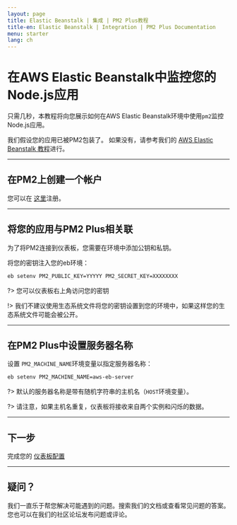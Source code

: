 ```yaml
---
layout: page
title: Elastic Beanstalk | 集成 | PM2 Plus教程
title-en: Elastic Beanstalk | Integration | PM2 Plus Documentation
menu: starter
lang: ch
---
```


# 在AWS Elastic Beanstalk中监控您的Node.js应用

只需几秒，本教程将向您展示如何在AWS Elastic Beanstalk环境中使用`pm2`监控Node.js应用。

我们假设您的应用已被PM2包装了。 如果没有，请参考我们的 [AWS Elastic Beanstalk 教程](process-manager/integration/beanstalk.md)进行。

---

## 在PM2上创建一个帐户

您可以在 [这里](https://app.keymetrics.io/api/oauth/register)注册。

---

## 将您的应用与PM2 Plus相关联

为了将PM2连接到仪表板，您需要在环境中添加公钥和私钥。

将您的密钥注入您的eb环境：
```bash
eb setenv PM2_PUBLIC_KEY=YYYYY PM2_SECRET_KEY=XXXXXXXX
```

?> 您可以仪表板右上角访问您的密钥

!> 我们不建议使用生态系统文件将您的密钥设置到您的环境中，如果这样您的生态系统文件可能会被公开。

---

## 在PM2 Plus中设置服务器名称

设置 `PM2_MACHINE_NAME`环境变量以指定服务器名称：

```bash
eb setenv PM2_MACHINE_NAME=aws-eb-server
```

?> 默认的服务器名称是带有随机字符串的主机名（`HOST`环境变量）。

?> 请注意，如果主机名重复，仪表板将接收来自两个实例和闪烁的数据。

---

## 下一步

完成您的 [仪表板配置](plus/guide/configuration.md)

---

## 疑问？

我们一直乐于帮您解决可能遇到的问题。搜索我们的文档或查看常见问题的答案。您也可以在我们的社区论坛发布问题或评论。